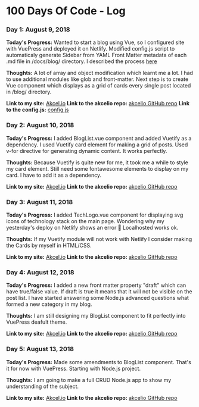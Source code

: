 # 100 Days Of Code - Log

### Day 1: August 9, 2018

**Today's Progress:** Wanted to start a blog using Vue, so I configured site with VuePress and deployed it on Netlify. Modified config.js script to automaticaly generate Sidebar from YAML Front Matter metadata of each .md file in /docs/blog/ directory. I described the process [here](http://akcel.io/blog/Day1.html) 

**Thoughts:** A lot of array and object modification which learnt me a lot. I had to use additional modules like glob and front-matter. Next step is to create Vue component which displays as a grid of cards every single post located in /blog/ directory.

**Link to my site:** [Akcel.io](https://akcel.io)
**Link to the akcelio repo:** [akcelio GitHub repo](https://github.com/wbankowski/akcelio)
**Link to the config.js:** [config.js](https://github.com/wbankowski/akcelio/blob/master/docs/.vuepress/config.js)


### Day 2: August 10, 2018

**Today's Progress:** I added BlogList.vue component and added Vuetify as a dependency. I used Vuetify card element for making a grid of posts. Used v-for directive for generating dynamic content. It works perfectly. 

**Thoughts:** Because Vuetify is quite new for me, it took me a while to style my card element. Still need some fontawesome elements to display on my card. I have to add it as a dependency.

**Link to my site:** [Akcel.io](https://akcel.io)
**Link to the akcelio repo:** [akcelio GitHub repo](https://github.com/wbankowski/akcelio)


### Day 3: August 11, 2018

**Today's Progress:** I added TechLogo.vue component for displaying svg icons of technology stack on the main page. Wondering why my yesterday's deploy on Netlify shows an error 🧐 Localhosted works ok.

**Thoughts:** If my Vuetify module will not work with Netlify I consider making the Cards by myself in HTML/CSS. 

**Link to my site:** [Akcel.io](https://akcel.io)
**Link to the akcelio repo:** [akcelio GitHub repo](https://github.com/wbankowski/akcelio)


### Day 4: August 12, 2018

**Today's Progress:** I added a new front matter property "draft" which can have true/false value. If draft is true it means that it will not be visible on the post list. I have started answering some Node.js advanced questions what formed a new category in my blog.

**Thoughts:** I am still designing my BlogList component to fit perfectly into VuePress deafult theme. 

**Link to my site:** [Akcel.io](https://akcel.io)
**Link to the akcelio repo:** [akcelio GitHub repo](https://github.com/wbankowski/akcelio)


### Day 5: August 13, 2018

**Today's Progress:** Made some amendments to BlogList component. That's it for now with VuePress. Starting with Node.js project.

**Thoughts:** I am going to make a full CRUD Node.js app to show my understanding of the subject.

**Link to my site:** [Akcel.io](https://akcel.io)
**Link to the akcelio repo:** [akcelio GitHub repo](https://github.com/wbankowski/akcelio)
